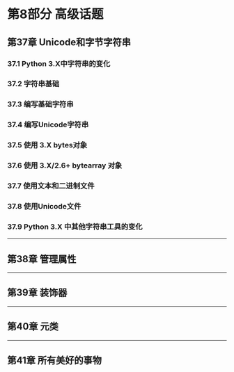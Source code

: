 # 第8部分 高级话题

## 第37章 Unicode和字节字符串

### 37.1 Python 3.X中字符串的变化





### 37.2 字符串基础





### 37.3 编写基础字符串





### 37.4 编写Unicode字符串





### 37.5 使用 3.X bytes对象





### 37.6 使用 3.X/2.6+ bytearray 对象





### 37.7 使用文本和二进制文件





### 37.8 使用Unicode文件





### 37.9 Python 3.X 中其他字符串工具的变化







---



## 第38章 管理属性







---



## 第39章 装饰器







---



## 第40章 元类







---



## 第41章 所有美好的事物

